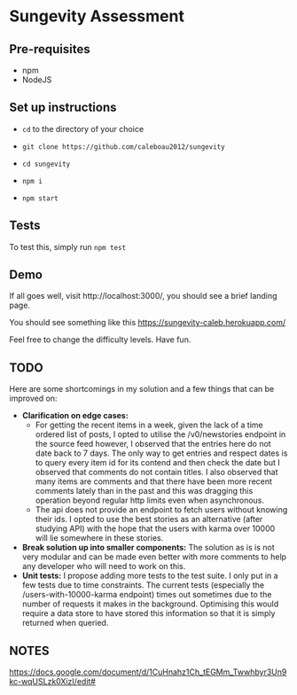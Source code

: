 # Sungevity Assessment

## Pre-requisites

- npm
- NodeJS

## Set up instructions

- `cd` to the directory of your choice

- `git clone https://github.com/caleboau2012/sungevity`

- `cd sungevity`

- `npm i`

- `npm start`

## Tests

To test this, simply run `npm test`

## Demo

If all goes well, visit http://localhost:3000/, you should see a brief landing page.

You should see something like this
https://sungevity-caleb.herokuapp.com/

Feel free to change the difficulty levels.
Have fun.

## TODO

Here are some shortcomings in my solution and a few things that can be improved on:

- **Clarification on edge cases:**
  - For getting the recent items in a week, given the lack of a time ordered list of posts, I opted to utilise the /v0/newstories endpoint in the source feed however, I observed that the entries here do not date back to 7 days. The only way to get entries and respect dates is to query every item id for its contend and then check the date but I observed that comments do not contain titles. I also observed that many items are comments and that there have been more recent comments lately than in the past and this was dragging this operation beyond regular http limits even when asynchronous.
  - The api does not provide an endpoint to fetch users without knowing their ids. I opted to use the best stories as an alternative (after studying API) with the hope that the users with karma over 10000 will lie somewhere in these stories.
- **Break solution up into smaller components:** The solution as is is not very modular and can be made even better with more comments to help any developer who will need to work on this.
- **Unit tests:** I propose adding more tests to the test suite. I only put in a few tests due to time constraints. The current tests (especially the /users-with-10000-karma endpoint) times out sometimes due to the number of requests it makes in the background. Optimising this would require a data store to have stored this information so that it is simply returned when queried.

## NOTES

https://docs.google.com/document/d/1CuHnahz1Ch_tEGMm_Twwhbyr3Un9kc-wqUSLzk0XizI/edit#

